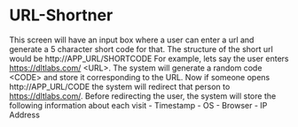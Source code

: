 # URL-Shortner
This screen will have an input box where a user can enter a url and generate a 5 character short code for that. The structure of the short url would be http://APP_URL/SHORTCODE  For example, lets say the user enters https://dltlabs.com/ &lt;URL>. The system will generate a random code &lt;CODE> and store it corresponding to the URL. Now if someone opens http://APP_URL/CODE the system will redirect that person to https://dltlabs.com/. Before redirecting the user, the system will store the following information about each visit - Timestamp - OS - Browser - IP Address

